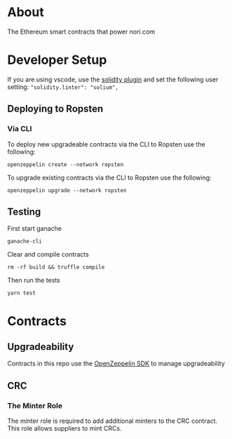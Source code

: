 # About

The Ethereum smart contracts that power nori.com

# Developer Setup

If you are using vscode, use the [solidity plugin](https://marketplace.visualstudio.com/items?itemName=JuanBlanco.solidity) and set the following user setting: `"solidity.linter": "solium",`

## Deploying to Ropsten

### Via CLI

To deploy new upgradeable contracts via the CLI to Ropsten use the following:

```
openzeppelin create --network ropsten
```

To upgrade existing contracts via the CLI to Ropsten use the following:

```
openzeppelin upgrade --network ropsten
```

## Testing

First start ganache

```
ganache-cli
```

Clear and compile contracts
```
rm -rf build && truffle compile
```

Then run the tests

```
yarn test
```


# Contracts

## Upgradeability

Contracts in this repo use the [OpenZeppelin SDK](https://github.com/OpenZeppelin/openzeppelin-sdk/tree/master/packages/docs#readme) to manage upgradeability

## CRC

### The Minter Role

The minter role is required to add additional minters to the CRC contract. This role allows suppliers to mint CRCs.

